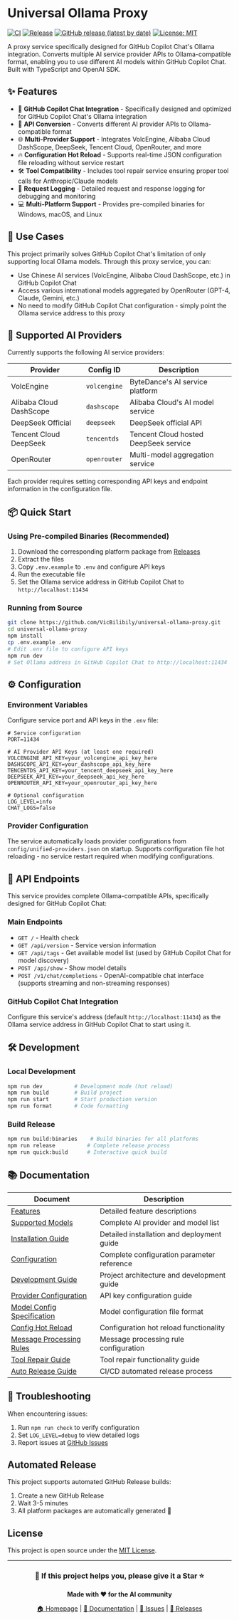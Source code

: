 # Universal Ollama Proxy

[![CI](https://github.com/VicBilibily/universal-ollama-proxy/actions/workflows/ci.yml/badge.svg)](https://github.com/VicBilibily/universal-ollama-proxy/actions/workflows/ci.yml)
[![Release](https://github.com/VicBilibily/universal-ollama-proxy/actions/workflows/release.yml/badge.svg)](https://github.com/VicBilibily/universal-ollama-proxy/actions/workflows/release.yml)
[![GitHub release (latest by date)](https://img.shields.io/github/v/release/VicBilibily/universal-ollama-proxy)](https://github.com/VicBilibily/universal-ollama-proxy/releases/latest)
[![License: MIT](https://img.shields.io/badge/License-MIT-yellow.svg)](https://opensource.org/licenses/MIT)

A proxy service specifically designed for GitHub Copilot Chat's Ollama
integration. Converts multiple AI service provider APIs to Ollama-compatible
format, enabling you to use different AI models within GitHub Copilot Chat.
Built with TypeScript and OpenAI SDK.

## ✨ Features

- 🔗 **GitHub Copilot Chat Integration** - Specifically designed and optimized
  for GitHub Copilot Chat's Ollama integration
- 🔄 **API Conversion** - Converts different AI provider APIs to
  Ollama-compatible format
- 🌐 **Multi-Provider Support** - Integrates VolcEngine, Alibaba Cloud
  DashScope, DeepSeek, Tencent Cloud, OpenRouter, and more
- 🔥 **Configuration Hot Reload** - Supports real-time JSON configuration file
  reloading without service restart
- 🛠️ **Tool Compatibility** - Includes tool repair service ensuring proper tool
  calls for Anthropic/Claude models
- 📝 **Request Logging** - Detailed request and response logging for debugging
  and monitoring
- 💻 **Multi-Platform Support** - Provides pre-compiled binaries for Windows,
  macOS, and Linux

## 🎯 Use Cases

This project primarily solves GitHub Copilot Chat's limitation of only
supporting local Ollama models. Through this proxy service, you can:

- Use Chinese AI services (VolcEngine, Alibaba Cloud DashScope, etc.) in GitHub
  Copilot Chat
- Access various international models aggregated by OpenRouter (GPT-4, Claude,
  Gemini, etc.)
- No need to modify GitHub Copilot Chat configuration - simply point the Ollama
  service address to this proxy

## 🚀 Supported AI Providers

Currently supports the following AI service providers:

| Provider                | Config ID    | Description                           |
| ----------------------- | ------------ | ------------------------------------- |
| VolcEngine              | `volcengine` | ByteDance's AI service platform       |
| Alibaba Cloud DashScope | `dashscope`  | Alibaba Cloud's AI model service      |
| DeepSeek Official       | `deepseek`   | DeepSeek official API                 |
| Tencent Cloud DeepSeek  | `tencentds`  | Tencent Cloud hosted DeepSeek service |
| OpenRouter              | `openrouter` | Multi-model aggregation service       |

Each provider requires setting corresponding API keys and endpoint information
in the configuration file.

## 📦 Quick Start

### Using Pre-compiled Binaries (Recommended)

1. Download the corresponding platform package from
   [Releases](https://github.com/VicBilibily/universal-ollama-proxy/releases/latest)
2. Extract the files
3. Copy `.env.example` to `.env` and configure API keys
4. Run the executable file
5. Set the Ollama service address in GitHub Copilot Chat to
   `http://localhost:11434`

### Running from Source

```bash
git clone https://github.com/VicBilibily/universal-ollama-proxy.git
cd universal-ollama-proxy
npm install
cp .env.example .env
# Edit .env file to configure API keys
npm run dev
# Set Ollama address in GitHub Copilot Chat to http://localhost:11434
```

## ⚙️ Configuration

### Environment Variables

Configure service port and API keys in the `.env` file:

```env
# Service configuration
PORT=11434

# AI Provider API Keys (at least one required)
VOLCENGINE_API_KEY=your_volcengine_api_key_here
DASHSCOPE_API_KEY=your_dashscope_api_key_here
TENCENTDS_API_KEY=your_tencent_deepseek_api_key_here
DEEPSEEK_API_KEY=your_deepseek_api_key_here
OPENROUTER_API_KEY=your_openrouter_api_key_here

# Optional configuration
LOG_LEVEL=info
CHAT_LOGS=false
```

### Provider Configuration

The service automatically loads provider configurations from
`config/unified-providers.json` on startup. Supports configuration file hot
reloading - no service restart required when modifying configurations.

## 📡 API Endpoints

This service provides complete Ollama-compatible APIs, specifically designed for
GitHub Copilot Chat:

### Main Endpoints

- `GET /` - Health check
- `GET /api/version` - Service version information
- `GET /api/tags` - Get available model list (used by GitHub Copilot Chat for
  model discovery)
- `POST /api/show` - Show model details
- `POST /v1/chat/completions` - OpenAI-compatible chat interface (supports
  streaming and non-streaming responses)

### GitHub Copilot Chat Integration

Configure this service's address (default `http://localhost:11434`) as the
Ollama service address in GitHub Copilot Chat to start using it.

## 🛠️ Development

### Local Development

```bash
npm run dev          # Development mode (hot reload)
npm run build        # Build project
npm run start        # Start production version
npm run format       # Code formatting
```

### Build Release

```bash
npm run build:binaries    # Build binaries for all platforms
npm run release          # Complete release process
npm run quick:build      # Interactive quick build
```

## 📚 Documentation

| Document                                                           | Description                                |
| ------------------------------------------------------------------ | ------------------------------------------ |
| [Features](./README/FEATURES.md)                                   | Detailed feature descriptions              |
| [Supported Models](./README/SUPPORTED_MODELS.md)                   | Complete AI provider and model list        |
| [Installation Guide](./README/INSTALLATION_GUIDE.md)               | Detailed installation and deployment guide |
| [Configuration](./README/CONFIGURATION.md)                         | Complete configuration parameter reference |
| [Development Guide](./README/DEVELOPMENT.md)                       | Project architecture and development guide |
| [Provider Configuration](./docs/PROVIDER_CONFIGURATION.md)         | API key configuration guide                |
| [Model Config Specification](./docs/MODEL_CONFIG_SPECIFICATION.md) | Model configuration file format            |
| [Config Hot Reload](./docs/CONFIG_HOT_RELOAD.md)                   | Configuration hot reload functionality     |
| [Message Processing Rules](./docs/MESSAGE_PROCESSING_RULES.md)     | Message processing rule configuration      |
| [Tool Repair Guide](./docs/TOOL_REPAIR_GUIDE.md)                   | Tool repair functionality guide            |
| [Auto Release Guide](./docs/AUTO_RELEASE_GUIDE.md)                 | CI/CD automated release process            |

## 🔧 Troubleshooting

When encountering issues:

1. Run `npm run check` to verify configuration
2. Set `LOG_LEVEL=debug` to view detailed logs
3. Report issues at
   [GitHub Issues](https://github.com/VicBilibily/universal-ollama-proxy/issues)

## Automated Release

This project supports automated GitHub Release builds:

1. Create a new GitHub Release
2. Wait 3-5 minutes
3. All platform packages are automatically generated 🎉

## License

This project is open source under the [MIT License](LICENSE).

---

<div align="center">

### 🌟 If this project helps you, please give it a Star ⭐

**Made with ❤️ for the AI community**

[🏠 Homepage](https://github.com/VicBilibily/universal-ollama-proxy) |
[📖 Documentation](./README/) |
[🐛 Issues](https://github.com/VicBilibily/universal-ollama-proxy/issues) |
[🚀 Releases](https://github.com/VicBilibily/universal-ollama-proxy/releases)

</div>
